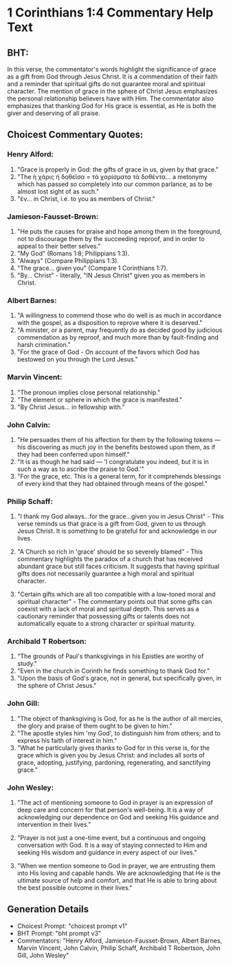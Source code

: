 # 1 Corinthians 1:4 Commentary Help Text

## BHT:
In this verse, the commentator's words highlight the significance of grace as a gift from God through Jesus Christ. It is a commendation of their faith and a reminder that spiritual gifts do not guarantee moral and spiritual character. The mention of grace in the sphere of Christ Jesus emphasizes the personal relationship believers have with Him. The commentator also emphasizes that thanking God for His grace is essential, as He is both the giver and deserving of all praise.

## Choicest Commentary Quotes:
### Henry Alford:
1. "Grace is properly in God: the gifts of grace in us, given by that grace."
2. "The ἡ χάρις ἡ δοθεῖσα = τὰ χαρίσματα τὰ δοθέντα... a metonymy which has passed so completely into our common parlance, as to be almost lost sight of as such."
3. "ἐν... in Christ, i.e. to you as members of Christ."

### Jamieson-Fausset-Brown:
1. "He puts the causes for praise and hope among them in the foreground, not to discourage them by the succeeding reproof, and in order to appeal to their better selves."
2. "My God" (Romans 1:8; Philippians 1:3).
3. "Always" (Compare Philippians 1:3).
4. "The grace... given you" (Compare 1 Corinthians 1:7).
5. "By... Christ" - literally, "IN Jesus Christ" given you as members in Christ.

### Albert Barnes:
1. "A willingness to commend those who do well is as much in accordance with the gospel, as a disposition to reprove where it is deserved."
2. "A minister, or a parent, may frequently do as decided good by judicious commendation as by reproof, and much more than by fault-finding and harsh crimination."
3. "For the grace of God - On account of the favors which God has bestowed on you through the Lord Jesus."

### Marvin Vincent:
1. "The pronoun implies close personal relationship."
2. "The element or sphere in which the grace is manifested."
3. "By Christ Jesus... in fellowship with."

### John Calvin:
1. "He persuades them of his affection for them by the following tokens — his discovering as much joy in the benefits bestowed upon them, as if they had been conferred upon himself."
2. "It is as though he had said — 'I congratulate you indeed, but it is in such a way as to ascribe the praise to God.'"
3. "For the grace, etc. This is a general term, for it comprehends blessings of every kind that they had obtained through means of the gospel."

### Philip Schaff:
1. "I thank my God always...for the grace...given you in Jesus Christ" - This verse reminds us that grace is a gift from God, given to us through Jesus Christ. It is something to be grateful for and acknowledge in our lives.

2. "A Church so rich in 'grace' should be so severely blamed" - This commentary highlights the paradox of a church that has received abundant grace but still faces criticism. It suggests that having spiritual gifts does not necessarily guarantee a high moral and spiritual character.

3. "Certain gifts which are all too compatible with a low-toned moral and spiritual character" - The commentary points out that some gifts can coexist with a lack of moral and spiritual depth. This serves as a cautionary reminder that possessing gifts or talents does not automatically equate to a strong character or spiritual maturity.

### Archibald T Robertson:
1. "The grounds of Paul's thanksgivings in his Epistles are worthy of study."
2. "Even in the church in Corinth he finds something to thank God for."
3. "Upon the basis of God's grace, not in general, but specifically given, in the sphere of Christ Jesus."

### John Gill:
1. "The object of thanksgiving is God, for as he is the author of all mercies, the glory and praise of them ought to be given to him."
2. "The apostle styles him 'my God', to distinguish him from others; and to express his faith of interest in him."
3. "What he particularly gives thanks to God for in this verse is, for the grace which is given you by Jesus Christ: and includes all sorts of grace, adopting, justifying, pardoning, regenerating, and sanctifying grace."

### John Wesley:
1. "The act of mentioning someone to God in prayer is an expression of deep care and concern for that person's well-being. It is a way of acknowledging our dependence on God and seeking His guidance and intervention in their lives."

2. "Prayer is not just a one-time event, but a continuous and ongoing conversation with God. It is a way of staying connected to Him and seeking His wisdom and guidance in every aspect of our lives."

3. "When we mention someone to God in prayer, we are entrusting them into His loving and capable hands. We are acknowledging that He is the ultimate source of help and comfort, and that He is able to bring about the best possible outcome in their lives."


## Generation Details
- Choicest Prompt: "choicest prompt v1"
- BHT Prompt: "bht prompt v3"
- Commentators: "Henry Alford, Jamieson-Fausset-Brown, Albert Barnes, Marvin Vincent, John Calvin, Philip Schaff, Archibald T Robertson, John Gill, John Wesley"
